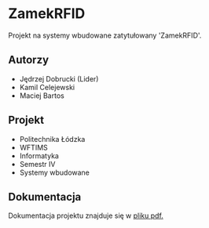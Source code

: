 ﻿# ZamekRFID

Projekt na systemy wbudowane zatytułowany 'ZamekRFID'. 

## Autorzy

- Jędrzej Dobrucki (Lider)
- Kamil Celejewski 
- Maciej Bartos

## Projekt

* Politechnika Łódzka
* WFTIMS
* Informatyka
* Semestr IV
* Systemy wbudowane

## Dokumentacja

Dokumentacja projektu znajduje się w [pliku pdf. ](https://github.com/dobrucki/zamekRFID/blob/master/Dokumentacja.pdf)